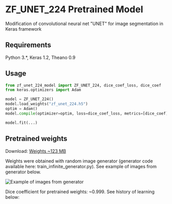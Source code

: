 # ZF_UNET_224 Pretrained Model
Modification of convolutional neural net "UNET" for image segmentation in Keras framework

## Requirements

Python 3.*, Keras 1.2, Theano 0.9

## Usage

```python
from zf_unet_224_model import ZF_UNET_224, dice_coef_loss, dice_coef
from keras.optimizers import Adam

model = ZF_UNET_224()
model.load_weights("zf_unet_224.h5")
optim = Adam()
model.compile(optimizer=optim, loss=dice_coef_loss, metrics=[dice_coef])

model.fit(...)
```

## Pretrained weights

Download: [Weights ~123 MB](https://mega.nz/#!eAY2WAJS!zsb9rq20gjaSWJECu6tGdTN9tG6ZzQk0KQvB8iG2sL4)

Weights were obtained with random image generator (generator code available here: train_infinite_generator.py). See example of images from generator below.

![Example of images from generator](https://github.com/ZFTurbo/ZF_UNET_224_Pretrained_Model/blob/master/ZF_UNET_Generator_Images_Example.png)

Dice coefficient for pretrained weights: ~0.999. See history of learning below:





